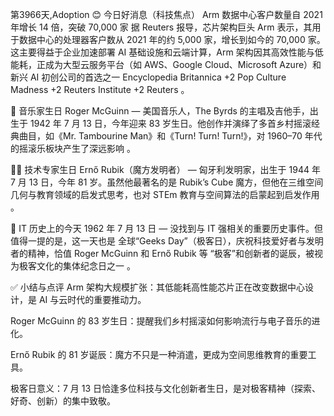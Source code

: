 第3966天,Adoption 😊 今日好消息（科技焦点）
Arm 数据中心客户数量自 2021 年增长 14 倍，突破 70,000 家
据 Reuters 报导，芯片架构巨头 Arm 表示，其用于数据中心的处理器客户数从 2021 年的约 5,000 家，增长到如今的 70,000 家。这主要得益于企业加速部署 AI 基础设施和云端计算，Arm 架构因其高效性能与低能耗，正成为大型云服务平台（如 AWS、Google Cloud、Microsoft Azure）和新兴 AI 初创公司的首选之一 
Encyclopedia Britannica
+2
Pop Culture Madness
+2
Reuters Institute
+2
Reuters
。

🎵 音乐家生日
Roger McGuinn — 美国音乐人，The Byrds 的主唱及吉他手，出生于 1942 年 7 月 13 日，今年迎来 83 岁生日。他创作并演绎了多首乡村摇滚经典曲目，如《Mr. Tambourine Man》和《Turn! Turn! Turn!》，对 1960–70 年代的摇滚乐板块产生了深远影响 。

👨‍💻 技术专家生日
Ernő Rubik（魔方发明者） — 匈牙利发明家，出生于 1944 年 7 月 13 日，今年 81 岁。虽然他最著名的是 Rubik’s Cube 魔方，但他在三维空间几何与教育领域的启发式思考，也对 STEm 教育与空间算法的启蒙起到启发作用 。

📜 IT 历史上的今天
1962 年 7 月 13 日 — 没找到与 IT 强相关的重要历史事件。但值得一提的是，这一天也是 全球“Geeks Day”（极客日），庆祝科技爱好者与发明者的精神，恰值 Roger McGuinn 和 Ernő Rubik 等 “极客”和创新者的诞辰，被视为极客文化的集体纪念日之一 。

✅ 小结与点评
Arm 架构大规模扩张：其低能耗高性能芯片正在改变数据中心设计，是 AI 与云时代的重要推动力。

Roger McGuinn 的 83 岁生日：提醒我们乡村摇滚如何影响流行与电子音乐的进化。

Ernő Rubik 的 81 岁诞辰：魔方不只是一种消遣，更成为空间思维教育的重要工具。

极客日意义：7 月 13 日恰逢多位科技与文化创新者生日，是对极客精神（探索、好奇、创新）的集中致敬。